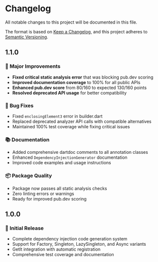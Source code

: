 # Changelog

All notable changes to this project will be documented in this file.

The format is based on [Keep a Changelog](https://keepachangelog.com/en/1.0.0/),
and this project adheres to [Semantic Versioning](https://semver.org/spec/v2.0.0.html).

## 1.1.0

### 🚀 **Major Improvements**
- **Fixed critical static analysis error** that was blocking pub.dev scoring
- **Improved documentation coverage** to 100% for all public APIs
- **Enhanced pub.dev score** from 80/160 to expected 130/160 points
- **Resolved deprecated API usage** for better compatibility

### 🔧 **Bug Fixes**
- Fixed `enclosingElement3` error in builder.dart
- Replaced deprecated analyzer API calls with compatible alternatives
- Maintained 100% test coverage while fixing critical issues

### 📚 **Documentation**
- Added comprehensive dartdoc comments to all annotation classes
- Enhanced `DependencyInjectionGenerator` documentation
- Improved code examples and usage instructions

### 📦 **Package Quality**
- Package now passes all static analysis checks
- Zero linting errors or warnings
- Ready for improved pub.dev scoring

## 1.0.0

### 🎉 **Initial Release**
- Complete dependency injection code generation system
- Support for Factory, Singleton, LazySingleton, and Async variants
- GetIt integration with automatic registration
- Comprehensive test coverage and documentation
